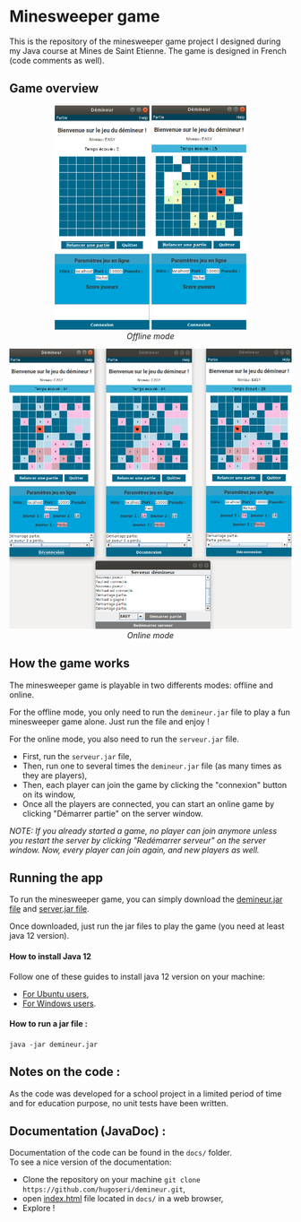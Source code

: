 # Minesweeper game
This is the repository of the minesweeper game project I designed during my Java course at Mines de Saint Etienne.
The game is designed in French (code comments as well).

## Game overview
<p align="center">
  <img src="img/game_overview.png" alt="Offline game overview" height="400"/>
  <img src="img/game_overview2.png" alt="Offline game overview" height="400"/>
  <br/>
  <i>Offline mode</i>
</p>
<p align="center">
  <img src="img/game_overview_online.png" alt="Online game overview" height="500"/>
  <br/>
  <i>Online mode</i>
</p>

## How the game works
The minesweeper game is playable in two differents modes: offline and online.   

For the offline mode, you only need to run the `demineur.jar` file to play a fun minesweeper game alone. Just run the file and enjoy !

For the online mode, you also need to run the `serveur.jar` file.    
* First, run the `serveur.jar` file,
* Then, run one to several times the `demineur.jar` file (as many times as they are players),
* Then, each player can join the game by clicking the "connexion" button on its window,
* Once all the players are connected, you can start an online game by clicking "Démarrer partie" on the server window.

_NOTE: If you already started a game, no player can join anymore unless you restart the server by clicking "Redémarrer serveur" on the server window. Now, every player can join again, and new players as well._

## Running the app
To run the minesweeper game, you can simply download the [demineur.jar file](out/artifacts/demineur_jar/demineur.jar) and [server.jar file](out/artifacts/serveur_jar/serveur.jar).   

Once downloaded, just run the jar files to play the game (you need at least java 12 version). 

#### How to install Java 12
Follow one of these guides to install java 12 version on your machine:
* [For Ubuntu users](http://ubuntuhandbook.org/index.php/2019/03/install-oracle-java-12-ubuntu-18-04-16-04/),
* [For Windows users](https://java.tutorials24x7.com/blog/how-to-install-openjdk-12-on-windows).

#### How to run a jar file :
```java -jar demineur.jar```

## Notes on the code :
As the code was developed for a school project in a limited period of time and for education purpose, no unit tests have been written.

## Documentation (JavaDoc) :
Documentation of the code can be found in the `docs/` folder.  
To see a nice version of the documentation:
* Clone the repository on your machine `git clone https://github.com/hugoseri/demineur.git`,
* open [index.html](docs/index.html) file located in `docs/` in a web browser,
* Explore !


